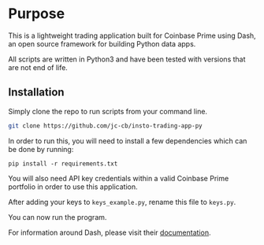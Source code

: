 # Purpose

This is a lightweight trading application built for Coinbase Prime using Dash, an open source framework for building Python data apps.  

All scripts are written in Python3 and have been tested with versions that are not end of life.

## Installation

Simply clone the repo to run scripts from your command line.

```bash
git clone https://github.com/jc-cb/insto-trading-app-py
```

In order to run this, you will need to install a few dependencies which can be done by running: 
```
pip install -r requirements.txt
```
You will also need API key credentials within a valid Coinbase Prime portfolio in order to use this application.

After adding your keys to ``keys_example.py``, rename this file to ``keys.py``. 

You can now run the program.

For information around Dash, please visit their [documentation](https://dash.plotly.com/introduction). 
